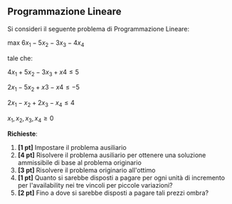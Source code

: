 ## Programmazione Lineare ##

Si consideri il seguente problema di Programmazione Lineare:

max $6x_1 - 5x_2 - 3x_3 - 4x_4$

tale che:


$4x_1 + 5x_2 - 3x_3 + x4 \le 5$

$2x_1 - 5x_2 + x3 - x4 \le -5$

$2x_1 - x_2 + 2x_3 - x_4 \le 4$

$x_1, x_2, x_3, x_4 \ge 0$


__Richieste__:
1. __\[1 pt\]__ Impostare il problema ausiliario
2. __\[4 pt\]__ Risolvere il problema ausiliario per ottenere una soluzione ammissibile di base al problema originario
3. __\[3 pt\]__ Risolvere il problema originario all'ottimo
4. __\[1 pt\]__ Quanto si sarebbe disposti a pagare per ogni unità di incremento per l'availability nei tre vincoli per piccole variazioni?
5. __\[2 pt\]__ Fino a dove si sarebbe disposti a pagare tali prezzi ombra?
